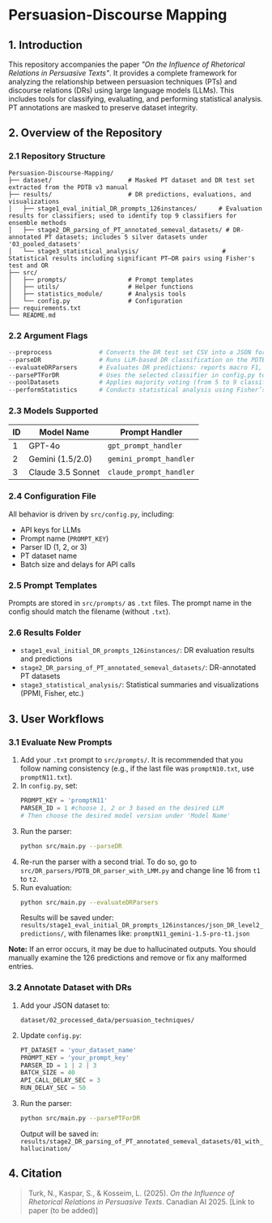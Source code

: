 # Persuasion-Discourse Mapping

## 1. Introduction

This repository accompanies the paper *"On the Influence of Rhetorical Relations in Persuasive Texts"*. It provides a complete framework for analyzing the relationship between persuasion techniques (PTs) and discourse relations (DRs) using large language models (LLMs). This includes tools for classifying, evaluating, and performing statistical analysis. PT annotations are masked to preserve dataset integrity.
## 2. Overview of the Repository

### 2.1 Repository Structure

```
Persuasion-Discourse-Mapping/
├── dataset/                     # Masked PT dataset and DR test set extracted from the PDTB v3 manual
├── results/                     # DR predictions, evaluations, and visualizations
│   ├── stage1_eval_initial_DR_prompts_126instances/      # Evaluation results for classifiers; used to identify top 9 classifiers for ensemble methods
│   ├── stage2_DR_parsing_of_PT_annotated_semeval_datasets/ # DR-annotated PT datasets; includes 5 silver datasets under '03_pooled_datasets'
│   └── stage3_statistical_analysis/                       # Statistical results including significant PT–DR pairs using Fisher's test and OR
├── src/
│   ├── prompts/                 # Prompt templates
│   ├── utils/                   # Helper functions
│   ├── statistics_module/       # Analysis tools
│   └── config.py                # Configuration
├── requirements.txt
└── README.md
```

### 2.2 Argument Flags

```python
--preprocess             # Converts the DR test set CSV into a JSON format to prepare it for parsing
--parseDR                # Runs LLM-based DR classification on the PDTB test dataset using the selected model and prompt
--evaluateDRParsers      # Evaluates DR predictions: reports macro F1, prediction consistency across runs, and hallucination rate
--parsePTForDR           # Uses the selected classifier in config.py to annotate the dataset located at dataset/02_processed_data/persuasion_techniques/PT_dataset_A.json
--poolDatasets           # Applies majority voting (from 5 to 9 classifiers) to produce silver datasets based on agreement levels
--performStatistics      # Conducts statistical analysis using Fisher’s exact test, odds ratio, and computes PPMI across silver datasets
```

### 2.3 Models Supported

| ID | Model Name        | Prompt Handler          |
|----|-------------------|-------------------------|
| 1  | GPT-4o            | `gpt_prompt_handler`    |
| 2  | Gemini (1.5/2.0)  | `gemini_prompt_handler` |
| 3  | Claude 3.5 Sonnet | `claude_prompt_handler` |

### 2.4 Configuration File

All behavior is driven by `src/config.py`, including:

- API keys for LLMs
- Prompt name (`PROMPT_KEY`)
- Parser ID (1, 2, or 3)
- PT dataset name
- Batch size and delays for API calls

### 2.5 Prompt Templates

Prompts are stored in `src/prompts/` as `.txt` files. The prompt name in the config should match the filename (without `.txt`).

### 2.6 Results Folder

- `stage1_eval_initial_DR_prompts_126instances/`: DR evaluation results and predictions
- `stage2_DR_parsing_of_PT_annotated_semeval_datasets/`: DR-annotated PT datasets
- `stage3_statistical_analysis/`: Statistical summaries and visualizations (PPMI, Fisher, etc.)

## 3. User Workflows

### 3.1 Evaluate New Prompts

1. Add your `.txt` prompt to `src/prompts/`. It is recommended that you follow naming consistency (e.g., if the last file was `promptN10.txt`, use `promptN11.txt`).
2. In `config.py`, set:
   ```python
   PROMPT_KEY = 'promptN11'
   PARSER_ID = 1 #choose 1, 2 or 3 based on the desired LLM
   # Then choose the desired model version under 'Model Name'
   ```
3. Run the parser:
   ```bash
   python src/main.py --parseDR
   ```
4. Re-run the parser with a second trial. To do so, go to `src/DR_parsers/PDTB_DR_parser_with_LMM.py` and change line 16 from `t1` to `t2`.
5. Run evaluation:
   ```bash
   python src/main.py --evaluateDRParsers
   ```
   Results will be saved under:
   `results/stage1_eval_initial_DR_prompts_126instances/json_DR_level2_predictions/`, with filenames like:
   `promptN11_gemini-1.5-pro-t1.json`

**Note:** If an error occurs, it may be due to hallucinated outputs. You should manually examine the 126 predictions and remove or fix any malformed entries.

### 3.2 Annotate Dataset with DRs

1. Add your JSON dataset to:
   ```
   dataset/02_processed_data/persuasion_techniques/
   ```
2. Update `config.py`:
   ```python
   PT_DATASET = 'your_dataset_name'
   PROMPT_KEY = 'your_prompt_key'
   PARSER_ID = 1 | 2 | 3
   BATCH_SIZE = 40
   API_CALL_DELAY_SEC = 3
   RUN_DELAY_SEC = 50
   ```
3. Run the parser:
   ```bash
   python src/main.py --parsePTForDR
   ```
   Output will be saved in:
   `results/stage2_DR_parsing_of_PT_annotated_semeval_datasets/01_with_hallucination/`

## 4. Citation

> Turk, N., Kaspar, S., & Kosseim, L. (2025). *On the Influence of Rhetorical Relations in Persuasive Texts*. Canadian AI 2025. [Link to paper (to be added)]
